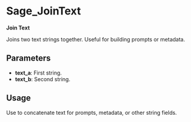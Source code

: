 # Sage_JoinText

**Join Text**

Joins two text strings together. Useful for building prompts or metadata.

## Parameters
- **text_a**: First string.
- **text_b**: Second string.

## Usage
Use to concatenate text for prompts, metadata, or other string fields.
